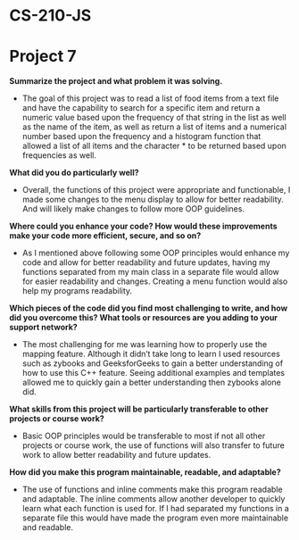 # CS-210-JS
# Project 7


**Summarize the project and what problem it was solving.**
  - The goal of this project was to read a list of food items from a text file and have the capability to search for a specific item and return a numeric value based upon the frequency of that string in the list as well as the name of the item, as well as return a list of items and a numerical number based upon the frequency and a histogram function that allowed a list of all items and the character * to be returned based upon frequencies as well.

**What did you do particularly well?**

  -  Overall, the functions of this project were appropriate and functionable, I made some changes to the menu display to allow for better readability. And will likely make changes to follow more OOP guidelines.
    
**Where could you enhance your code? How would these improvements make your code more efficient, secure, and so on?**

  -  As I mentioned above following some OOP principles would enhance my code and allow for better readability and future updates, having my functions separated from my main class in a separate file would allow for easier readability and changes. Creating a menu function would also help my programs readability.
    
**Which pieces of the code did you find most challenging to write, and how did you overcome this? What tools or resources are you adding to your support network?**

  -  The most challenging for me was learning how to properly use the mapping feature. Although it didn’t take long to learn I used resources such as zybooks and GeeksforGeeks to gain a better understanding of how to use this C++ feature. Seeing additional examples and templates allowed me to quickly gain a better understanding then zybooks alone did.
    
**What skills from this project will be particularly transferable to other projects or course work?**

  -  Basic OOP principles would be transferable to most if not all other projects or course work, the use of functions will also transfer to future work to allow better readability and future updates.
    
**How did you make this program maintainable, readable, and adaptable?**

  -  The use of functions and inline comments make this program readable and adaptable. The inline comments allow another developer to quickly learn what each function is used for. If I had separated my functions in a separate file this would have made the program even more maintainable and readable. 
